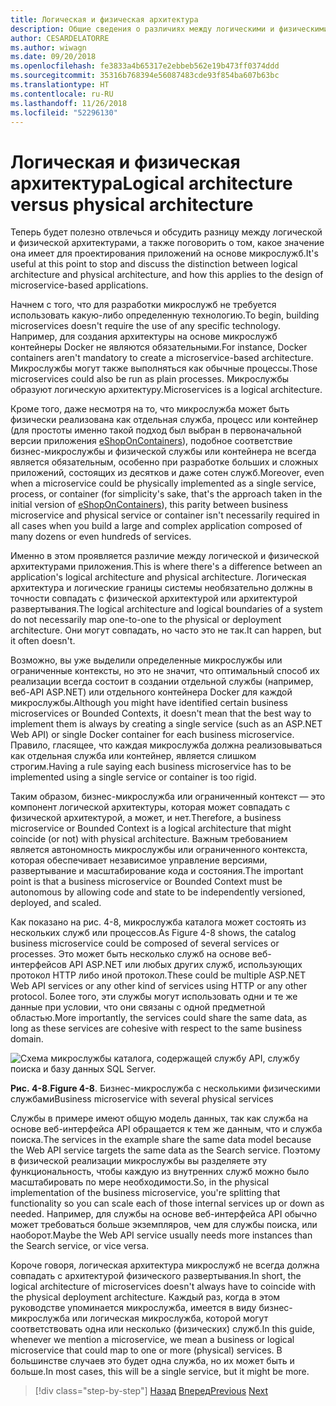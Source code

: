 ```yaml
---
title: Логическая и физическая архитектура
description: Общие сведения о различиях между логическими и физическими архитектурами.
author: CESARDELATORRE
ms.author: wiwagn
ms.date: 09/20/2018
ms.openlocfilehash: fe3833a4b65317e2ebbeb562e19b473ff0374ddd
ms.sourcegitcommit: 35316b768394e56087483cde93f854ba607b63bc
ms.translationtype: HT
ms.contentlocale: ru-RU
ms.lasthandoff: 11/26/2018
ms.locfileid: "52296130"
---
```

# <a name="logical-architecture-versus-physical-architecture"></a><span data-ttu-id="92b53-103">Логическая и физическая архитектура</span><span class="sxs-lookup"><span data-stu-id="92b53-103">Logical architecture versus physical architecture</span></span>

<span data-ttu-id="92b53-104">Теперь будет полезно отвлечься и обсудить разницу между логической и физической архитектурами, а также поговорить о том, какое значение она имеет для проектирования приложений на основе микрослужб.</span><span class="sxs-lookup"><span data-stu-id="92b53-104">It's useful at this point to stop and discuss the distinction between logical architecture and physical architecture, and how this applies to the design of microservice-based applications.</span></span>

<span data-ttu-id="92b53-105">Начнем с того, что для разработки микрослужб не требуется использовать какую-либо определенную технологию.</span><span class="sxs-lookup"><span data-stu-id="92b53-105">To begin, building microservices doesn't require the use of any specific technology.</span></span> <span data-ttu-id="92b53-106">Например, для создания архитектуры на основе микрослужб контейнеры Docker не являются обязательными.</span><span class="sxs-lookup"><span data-stu-id="92b53-106">For instance, Docker containers aren't mandatory to create a microservice-based architecture.</span></span> <span data-ttu-id="92b53-107">Микрослужбы могут также выполняться как обычные процессы.</span><span class="sxs-lookup"><span data-stu-id="92b53-107">Those microservices could also be run as plain processes.</span></span> <span data-ttu-id="92b53-108">Микрослужбы образуют логическую архитектуру.</span><span class="sxs-lookup"><span data-stu-id="92b53-108">Microservices is a logical architecture.</span></span>

<span data-ttu-id="92b53-109">Кроме того, даже несмотря на то, что микрослужба может быть физически реализована как отдельная служба, процесс или контейнер (для простоты именно такой подход был выбран в первоначальной версии приложения [eShopOnContainers](https://aka.ms/MicroservicesArchitecture)), подобное соответствие бизнес-микрослужбы и физической службы или контейнера не всегда является обязательным, особенно при разработке больших и сложных приложений, состоящих из десятков и даже сотен служб.</span><span class="sxs-lookup"><span data-stu-id="92b53-109">Moreover, even when a microservice could be physically implemented as a single service, process, or container (for simplicity's sake, that's the approach taken in the initial version of [eShopOnContainers](https://aka.ms/MicroservicesArchitecture)), this parity between business microservice and physical service or container isn't necessarily required in all cases when you build a large and complex application composed of many dozens or even hundreds of services.</span></span>

<span data-ttu-id="92b53-110">Именно в этом проявляется различие между логической и физической архитектурами приложения.</span><span class="sxs-lookup"><span data-stu-id="92b53-110">This is where there's a difference between an application's logical architecture and physical architecture.</span></span> <span data-ttu-id="92b53-111">Логическая архитектура и логические границы системы необязательно должны в точности совпадать с физической архитектурой или архитектурой развертывания.</span><span class="sxs-lookup"><span data-stu-id="92b53-111">The logical architecture and logical boundaries of a system do not necessarily map one-to-one to the physical or deployment architecture.</span></span> <span data-ttu-id="92b53-112">Они могут совпадать, но часто это не так.</span><span class="sxs-lookup"><span data-stu-id="92b53-112">It can happen, but it often doesn't.</span></span>

<span data-ttu-id="92b53-113">Возможно, вы уже выделили определенные микрослужбы или ограниченные контексты, но это не значит, что оптимальный способ их реализации всегда состоит в создании отдельной службы (например, веб-API ASP.NET) или отдельного контейнера Docker для каждой микрослужбы.</span><span class="sxs-lookup"><span data-stu-id="92b53-113">Although you might have identified certain business microservices or Bounded Contexts, it doesn't mean that the best way to implement them is always by creating a single service (such as an ASP.NET Web API) or single Docker container for each business microservice.</span></span> <span data-ttu-id="92b53-114">Правило, гласящее, что каждая микрослужба должна реализовываться как отдельная служба или контейнер, является слишком строгим.</span><span class="sxs-lookup"><span data-stu-id="92b53-114">Having a rule saying each business microservice has to be implemented using a single service or container is too rigid.</span></span>

<span data-ttu-id="92b53-115">Таким образом, бизнес-микрослужба или ограниченный контекст — это компонент логической архитектуры, которая может совпадать с физической архитектурой, а может, и нет.</span><span class="sxs-lookup"><span data-stu-id="92b53-115">Therefore, a business microservice or Bounded Context is a logical architecture that might coincide (or not) with physical architecture.</span></span> <span data-ttu-id="92b53-116">Важным требованием является автономность микрослужбы или ограниченного контекста, которая обеспечивает независимое управление версиями, развертывание и масштабирование кода и состояния.</span><span class="sxs-lookup"><span data-stu-id="92b53-116">The important point is that a business microservice or Bounded Context must be autonomous by allowing code and state to be independently versioned, deployed, and scaled.</span></span>

<span data-ttu-id="92b53-117">Как показано на рис. 4-8, микрослужба каталога может состоять из нескольких служб или процессов.</span><span class="sxs-lookup"><span data-stu-id="92b53-117">As Figure 4-8 shows, the catalog business microservice could be composed of several services or processes.</span></span> <span data-ttu-id="92b53-118">Это может быть несколько служб на основе веб-интерфейсов API ASP.NET или любых других служб, использующих протокол HTTP либо иной протокол.</span><span class="sxs-lookup"><span data-stu-id="92b53-118">These could be multiple ASP.NET Web API services or any other kind of services using HTTP or any other protocol.</span></span> <span data-ttu-id="92b53-119">Более того, эти службы могут использовать одни и те же данные при условии, что они связаны с одной предметной областью.</span><span class="sxs-lookup"><span data-stu-id="92b53-119">More importantly, the services could share the same data, as long as these services are cohesive with respect to the same business domain.</span></span>

![Схема микрослужбы каталога, содержащей службу API, службу поиска и базу данных SQL Server.](./media/image8.png)

<span data-ttu-id="92b53-121">**Рис. 4-8**.</span><span class="sxs-lookup"><span data-stu-id="92b53-121">**Figure 4-8**.</span></span> <span data-ttu-id="92b53-122">Бизнес-микрослужба с несколькими физическими службами</span><span class="sxs-lookup"><span data-stu-id="92b53-122">Business microservice with several physical services</span></span>

<span data-ttu-id="92b53-123">Службы в примере имеют общую модель данных, так как служба на основе веб-интерфейса API обращается к тем же данным, что и служба поиска.</span><span class="sxs-lookup"><span data-stu-id="92b53-123">The services in the example share the same data model because the Web API service targets the same data as the Search service.</span></span> <span data-ttu-id="92b53-124">Поэтому в физической реализации микрослужбы вы разделяете эту функциональность, чтобы каждую из внутренних служб можно было масштабировать по мере необходимости.</span><span class="sxs-lookup"><span data-stu-id="92b53-124">So, in the physical implementation of the business microservice, you're splitting that functionality so you can scale each of those internal services up or down as needed.</span></span> <span data-ttu-id="92b53-125">Например, для службы на основе веб-интерфейса API обычно может требоваться больше экземпляров, чем для службы поиска, или наоборот.</span><span class="sxs-lookup"><span data-stu-id="92b53-125">Maybe the Web API service usually needs more instances than the Search service, or vice versa.</span></span>

<span data-ttu-id="92b53-126">Короче говоря, логическая архитектура микрослужб не всегда должна совпадать с архитектурой физического развертывания.</span><span class="sxs-lookup"><span data-stu-id="92b53-126">In short, the logical architecture of microservices doesn't always have to coincide with the physical deployment architecture.</span></span> <span data-ttu-id="92b53-127">Каждый раз, когда в этом руководстве упоминается микрослужба, имеется в виду бизнес-микрослужба или логическая микрослужба, которой могут соответствовать одна или несколько (физических) служб.</span><span class="sxs-lookup"><span data-stu-id="92b53-127">In this guide, whenever we mention a microservice, we mean a business or logical microservice that could map to one or more (physical) services.</span></span> <span data-ttu-id="92b53-128">В большинстве случаев это будет одна служба, но их может быть и больше.</span><span class="sxs-lookup"><span data-stu-id="92b53-128">In most cases, this will be a single service, but it might be more.</span></span>

>[!div class="step-by-step"]
<span data-ttu-id="92b53-129">[Назад](data-sovereignty-per-microservice.md)
[Вперед](distributed-data-management.md)</span><span class="sxs-lookup"><span data-stu-id="92b53-129">[Previous](data-sovereignty-per-microservice.md)
[Next](distributed-data-management.md)</span></span>
